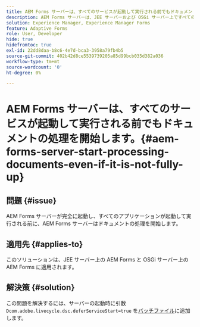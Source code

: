 ```yaml
---
title: AEM Forms サーバーは、すべてのサービスが起動して実行される前でもドキュメントの処理を開始します。
description: AEM Forms サーバーは、JEE サーバーおよび OSGi サーバー上ですべてのサービスが起動して実行される前でも、ドキュメントの処理を開始します。
solution: Experience Manager, Experience Manager Forms
feature: Adaptive Forms
role: User, Developer
hide: true
hidefromtoc: true
exl-id: 22dd8daa-b8c6-4e7d-bca3-3958a79fb4b5
source-git-commit: 402b42d8ce5539739205a85d99bcb035d382a036
workflow-type: tm+mt
source-wordcount: '0'
ht-degree: 0%

---
```


# AEM Forms サーバーは、すべてのサービスが起動して実行される前でもドキュメントの処理を開始します。{#aem-forms-server-start-processing-documents-even-if-it-is-not-fully-up}

## 問題 {#issue}

<!--When user restarts AEM Forms server, the current calling processes or services still continue such as rendering PDF documents and more. It causes the restart of the AEM Forms server to not startup correctly.-->

AEM Forms サーバーが完全に起動し、すべてのアプリケーションが起動して実行される前に、AEM Forms サーバーはドキュメントの処理を開始します。


## 適用先 {#applies-to}

このソリューションは、JEE サーバー上の AEM Forms と OSGi サーバー上の AEM Forms に適用されます。

## 解決策 {#solution}

この問題を解決するには、サーバーの起動時に引数 `Dcom.adobe.livecycle.dsc.deferServiceStart=true` を[バッチファイル](/help/sites-deploying/command-line-start-and-stop.md#windows-platform-start-bat-script-example)に追加します。
